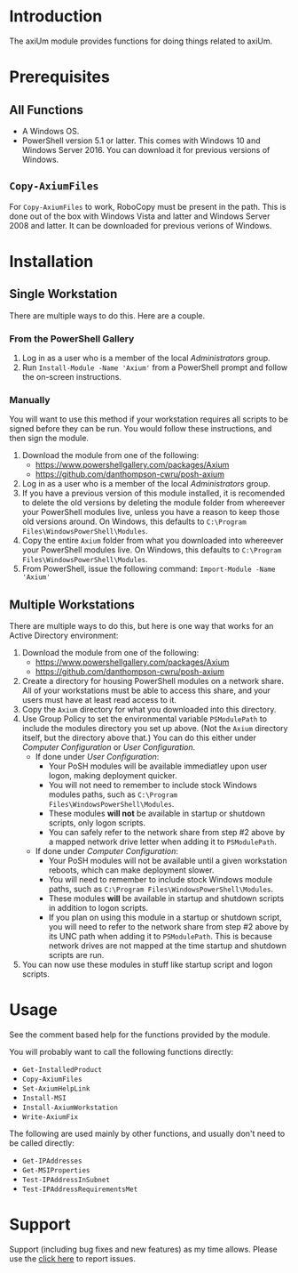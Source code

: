 # Introduction
The axiUm module provides functions for doing things related to axiUm.

# Prerequisites

## All Functions
* A Windows OS.
* PowerShell version 5.1 or latter. This comes with Windows 10 and Windows Server 2016. You can download it for previous versions of Windows.

## `Copy-AxiumFiles`
For `Copy-AxiumFiles` to work, RoboCopy must be present in the path. This is done out of the box with Windows Vista and latter and Windows Server 2008 and latter. It can be downloaded for previous verions of Windows.

# Installation

## Single Workstation
There are multiple ways to do this. Here are a couple.

### From the PowerShell Gallery
1. Log in as a user who is a member of the local _Administrators_ group.
2. Run `Install-Module -Name 'Axium'` from a PowerShell prompt and follow the on-screen instructions.

### Manually
You will want to use this method if your workstation requires all scripts to be signed before they can be run. You would follow these instructions, and then sign the module.

1. Download the module from one of the following:
    * https://www.powershellgallery.com/packages/Axium
    * https://github.com/danthompson-cwru/posh-axium
2. Log in as a user who is a member of the local _Administrators_ group.
3. If you have a previous version of this module installed, it is recomended to delete the old versions by deleting the module folder from whereever your PowerShell modules live, unless you have a reason to keep those old versions around. On Windows, this defaults to `C:\Program Files\WindowsPowerShell\Modules`.
4. Copy the entire `Axium` folder from what you downloaded into whereever your PowerShell modules live. On Windows, this defaults to `C:\Program Files\WindowsPowerShell\Modules`.
5. From PowerShell, issue the following command: `Import-Module -Name 'Axium'`

## Multiple Workstations
There are multiple ways to do this, but here is one way that works for an Active Directory environment:
1. Download the module from one of the following:
    * https://www.powershellgallery.com/packages/Axium
    * https://github.com/danthompson-cwru/posh-axium
2. Create a directory for housing PowerShell modules on a network share. All of your workstations must be able to access this share, and your users must have at least read access to it.
3. Copy the `Axium` directory for what you downloaded into this directory.
4. Use Group Policy to set the environmental variable `PSModulePath` to include the modules directory you set up above. (Not the `Axium` directory itself, but the directory above that.) You can do this either under _Computer Configuration_ or _User Configuration_.
    * If done under _User Configuration_:
        * Your PoSH modules will be available immediatley upon user logon, making deployment quicker.
        * You will not need to remember to include stock Windows modules paths, such as `C:\Program Files\WindowsPowerShell\Modules`.
        * These modules __will not__ be available in startup or shutdown scripts, only logon scripts.
        * You can safely refer to the network share from step #2 above by a mapped network drive letter when adding it to `PSModulePath`.
    * If done under _Computer Configuration_:
        * Your PoSH modules will not be available until a given workstation reboots, which can make deployment slower.
        * You will need to remember to include stock Windows module paths, such as `C:\Program Files\WindowsPowerShell\Modules`.
        * These modules __will__ be available in startup and shutdown scripts in addition to logon scripts.
        * If you plan on using this module in a startup or shutdown script, you will need to refer to the network share from step #2 above by its UNC path when adding it to `PSModulePath`. This is because network drives are not mapped at the time startup and shutdown scripts are run.
5. You can now use these modules in stuff like startup script and logon scripts.

# Usage
See the comment based help for the functions provided by the module.

You will probably want to call the following functions directly:
* `Get-InstalledProduct`
* `Copy-AxiumFiles`
* `Set-AxiumHelpLink`
* `Install-MSI`
* `Install-AxiumWorkstation`
* `Write-AxiumFix`

The following are used mainly by other functions, and usually don't need to be called directly:
* `Get-IPAddresses`
* `Get-MSIProperties`
* `Test-IPAddressInSubnet`
* `Test-IPAddressRequirementsMet`

# Support
Support (including bug fixes and new features) as my time allows. Please use the [click here](https://github.com/danthompson-cwru/posh-axium/issues) to report issues.
